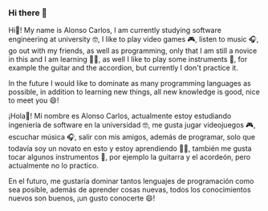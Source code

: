 ### Hi there 👋

<!--
**AlonsoCarlos/AlonsoCarlos** is a ✨ _special_ ✨ repository because its `README.md` (this file) appears on your GitHub profile.

Here are some ideas to get you started:

- 🔭 I’m currently working on the university 
- 🌱 I’m currently learning programming
- 👯 I currently have no idea who to collaborate
- 💬 Ask me about video games, music, sports, movies, or anything
- 😄 Pronouns: Alonso or Carlos, both are fine
- ⚡ Fun fact: I like to play some instruments, for example for example the guitar and the accordion
--> Hi👋! My name is Alonso Carlos, I am currently studying software engineering at university 🤓, I like to play video games 🎮, listen to music 🎧, go out with my friends, as well as programming, only that I am still a novice in this and I am learning 🏋️‍♂️, as well I like to play some instruments 🎸, for example the guitar and the accordion, but currently I don't practice it.

In the future I would like to dominate as many programming languages as possible, in addition to learning new things, all new knowledge is good, nice to meet you 😄!



¡Hola👋! Mi nombre es Alonso Carlos, actualmente estoy estudiando ingeniería de software en la universidad 🤓, me gusta jugar videojuegos 🎮, escuchar música 🎧, salir con mis amigos, además de programar, solo que todavía soy un novato en esto y estoy aprendiendo 🏋️‍♂️, también me gusta tocar algunos instrumentos 🎸, por ejemplo la guitarra y el acordeón, pero actualmente no lo practico.

En el futuro, me gustaría dominar tantos lenguajes de programación como sea posible, además de aprender cosas nuevas, todos los conocimientos nuevos son buenos, ¡un gusto conocerte 😄!
